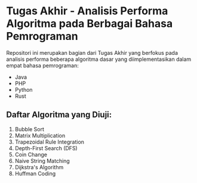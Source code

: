 # Tugas Akhir - Analisis Performa Algoritma pada Berbagai Bahasa Pemrograman

Repositori ini merupakan bagian dari Tugas Akhir yang berfokus pada analisis performa beberapa algoritma dasar yang diimplementasikan dalam empat bahasa pemrograman:

- Java
- PHP
- Python
- Rust

## Daftar Algoritma yang Diuji:

1. Bubble Sort
2. Matrix Multiplication
3. Trapezoidal Rule Integration
4. Depth-First Search (DFS)
5. Coin Change
6. Naive String Matching
7. Dijkstra's Algorithm
8. Huffman Coding

